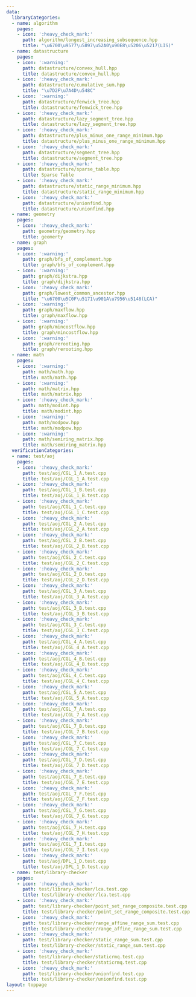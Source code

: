 ```yaml
---
data:
  libraryCategories:
  - name: algorithm
    pages:
    - icon: ':heavy_check_mark:'
      path: algorithm/longest_increasing_subsequence.hpp
      title: "\u6700\u9577\u5897\u52A0\u90E8\u5206\u5217(LIS)"
  - name: datastructure
    pages:
    - icon: ':warning:'
      path: datastructure/convex_hull.hpp
      title: datastructure/convex_hull.hpp
    - icon: ':heavy_check_mark:'
      path: datastructure/cumulative_sum.hpp
      title: "\u7D2F\u7A4D\u548C"
    - icon: ':warning:'
      path: datastructure/fenwick_tree.hpp
      title: datastructure/fenwick_tree.hpp
    - icon: ':heavy_check_mark:'
      path: datastructure/lazy_segment_tree.hpp
      title: datastructure/lazy_segment_tree.hpp
    - icon: ':heavy_check_mark:'
      path: datastructure/plus_minus_one_range_minimum.hpp
      title: datastructure/plus_minus_one_range_minimum.hpp
    - icon: ':heavy_check_mark:'
      path: datastructure/segment_tree.hpp
      title: datastructure/segment_tree.hpp
    - icon: ':heavy_check_mark:'
      path: datastructure/sparse_table.hpp
      title: Sparse Table
    - icon: ':heavy_check_mark:'
      path: datastructure/static_range_minimum.hpp
      title: datastructure/static_range_minimum.hpp
    - icon: ':heavy_check_mark:'
      path: datastructure/unionfind.hpp
      title: datastructure/unionfind.hpp
  - name: geometry
    pages:
    - icon: ':heavy_check_mark:'
      path: geometry/geometry.hpp
      title: geomerty
  - name: graph
    pages:
    - icon: ':warning:'
      path: graph/bfs_of_complement.hpp
      title: graph/bfs_of_complement.hpp
    - icon: ':warning:'
      path: graph/dijkstra.hpp
      title: graph/dijkstra.hpp
    - icon: ':heavy_check_mark:'
      path: graph/lowest_common_ancestor.hpp
      title: "\u6700\u5C0F\u5171\u901A\u7956\u5148(LCA)"
    - icon: ':warning:'
      path: graph/maxflow.hpp
      title: graph/maxflow.hpp
    - icon: ':warning:'
      path: graph/mincostflow.hpp
      title: graph/mincostflow.hpp
    - icon: ':warning:'
      path: graph/rerooting.hpp
      title: graph/rerooting.hpp
  - name: math
    pages:
    - icon: ':warning:'
      path: math/math.hpp
      title: math/math.hpp
    - icon: ':warning:'
      path: math/matrix.hpp
      title: math/matrix.hpp
    - icon: ':heavy_check_mark:'
      path: math/modint.hpp
      title: math/modint.hpp
    - icon: ':warning:'
      path: math/modpow.hpp
      title: math/modpow.hpp
    - icon: ':warning:'
      path: math/semiring_matrix.hpp
      title: math/semiring_matrix.hpp
  verificationCategories:
  - name: test/aoj
    pages:
    - icon: ':heavy_check_mark:'
      path: test/aoj/CGL_1_A.test.cpp
      title: test/aoj/CGL_1_A.test.cpp
    - icon: ':heavy_check_mark:'
      path: test/aoj/CGL_1_B.test.cpp
      title: test/aoj/CGL_1_B.test.cpp
    - icon: ':heavy_check_mark:'
      path: test/aoj/CGL_1_C.test.cpp
      title: test/aoj/CGL_1_C.test.cpp
    - icon: ':heavy_check_mark:'
      path: test/aoj/CGL_2_A.test.cpp
      title: test/aoj/CGL_2_A.test.cpp
    - icon: ':heavy_check_mark:'
      path: test/aoj/CGL_2_B.test.cpp
      title: test/aoj/CGL_2_B.test.cpp
    - icon: ':heavy_check_mark:'
      path: test/aoj/CGL_2_C.test.cpp
      title: test/aoj/CGL_2_C.test.cpp
    - icon: ':heavy_check_mark:'
      path: test/aoj/CGL_2_D.test.cpp
      title: test/aoj/CGL_2_D.test.cpp
    - icon: ':heavy_check_mark:'
      path: test/aoj/CGL_3_A.test.cpp
      title: test/aoj/CGL_3_A.test.cpp
    - icon: ':heavy_check_mark:'
      path: test/aoj/CGL_3_B.test.cpp
      title: test/aoj/CGL_3_B.test.cpp
    - icon: ':heavy_check_mark:'
      path: test/aoj/CGL_3_C.test.cpp
      title: test/aoj/CGL_3_C.test.cpp
    - icon: ':heavy_check_mark:'
      path: test/aoj/CGL_4_A.test.cpp
      title: test/aoj/CGL_4_A.test.cpp
    - icon: ':heavy_check_mark:'
      path: test/aoj/CGL_4_B.test.cpp
      title: test/aoj/CGL_4_B.test.cpp
    - icon: ':heavy_check_mark:'
      path: test/aoj/CGL_4_C.test.cpp
      title: test/aoj/CGL_4_C.test.cpp
    - icon: ':heavy_check_mark:'
      path: test/aoj/CGL_5_A.test.cpp
      title: test/aoj/CGL_5_A.test.cpp
    - icon: ':heavy_check_mark:'
      path: test/aoj/CGL_7_A.test.cpp
      title: test/aoj/CGL_7_A.test.cpp
    - icon: ':heavy_check_mark:'
      path: test/aoj/CGL_7_B.test.cpp
      title: test/aoj/CGL_7_B.test.cpp
    - icon: ':heavy_check_mark:'
      path: test/aoj/CGL_7_C.test.cpp
      title: test/aoj/CGL_7_C.test.cpp
    - icon: ':heavy_check_mark:'
      path: test/aoj/CGL_7_D.test.cpp
      title: test/aoj/CGL_7_D.test.cpp
    - icon: ':heavy_check_mark:'
      path: test/aoj/CGL_7_E.test.cpp
      title: test/aoj/CGL_7_E.test.cpp
    - icon: ':heavy_check_mark:'
      path: test/aoj/CGL_7_F.test.cpp
      title: test/aoj/CGL_7_F.test.cpp
    - icon: ':heavy_check_mark:'
      path: test/aoj/CGL_7_G.test.cpp
      title: test/aoj/CGL_7_G.test.cpp
    - icon: ':heavy_check_mark:'
      path: test/aoj/CGL_7_H.test.cpp
      title: test/aoj/CGL_7_H.test.cpp
    - icon: ':heavy_check_mark:'
      path: test/aoj/CGL_7_I.test.cpp
      title: test/aoj/CGL_7_I.test.cpp
    - icon: ':heavy_check_mark:'
      path: test/aoj/DPL_1_D.test.cpp
      title: test/aoj/DPL_1_D.test.cpp
  - name: test/library-checker
    pages:
    - icon: ':heavy_check_mark:'
      path: test/library-checker/lca.test.cpp
      title: test/library-checker/lca.test.cpp
    - icon: ':heavy_check_mark:'
      path: test/library-checker/point_set_range_composite.test.cpp
      title: test/library-checker/point_set_range_composite.test.cpp
    - icon: ':heavy_check_mark:'
      path: test/library-checker/range_affine_range_sum.test.cpp
      title: test/library-checker/range_affine_range_sum.test.cpp
    - icon: ':heavy_check_mark:'
      path: test/library-checker/static_range_sum.test.cpp
      title: test/library-checker/static_range_sum.test.cpp
    - icon: ':heavy_check_mark:'
      path: test/library-checker/staticrmq.test.cpp
      title: test/library-checker/staticrmq.test.cpp
    - icon: ':heavy_check_mark:'
      path: test/library-checker/unionfind.test.cpp
      title: test/library-checker/unionfind.test.cpp
layout: toppage
---
```

